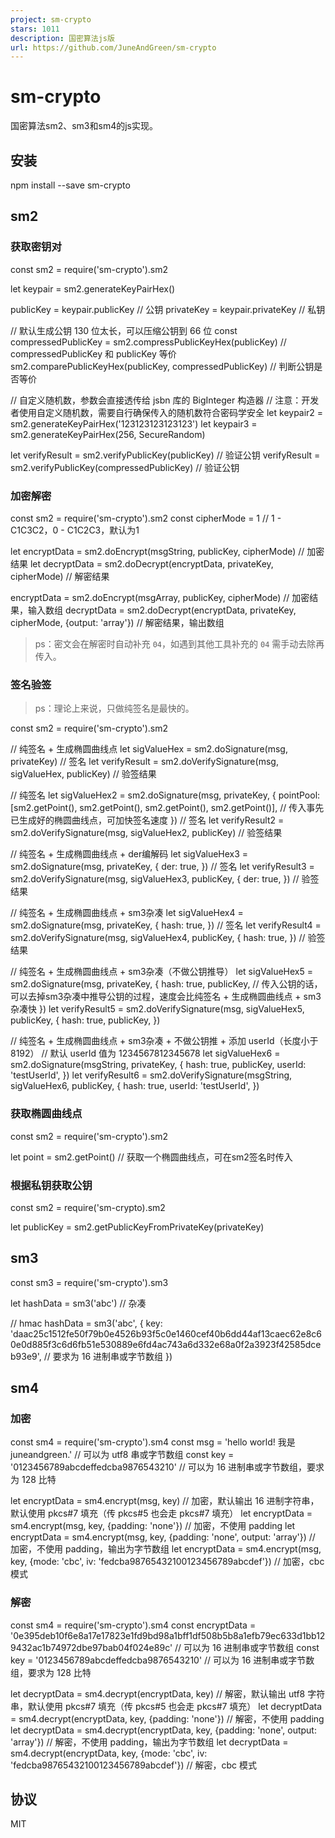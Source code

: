 ```yaml
---
project: sm-crypto
stars: 1011
description: 国密算法js版
url: https://github.com/JuneAndGreen/sm-crypto
---
```


sm-crypto
=========

国密算法sm2、sm3和sm4的js实现。

安装
--

npm install --save sm-crypto

sm2
---

### 获取密钥对

const sm2 \= require('sm-crypto').sm2

let keypair \= sm2.generateKeyPairHex()

publicKey \= keypair.publicKey // 公钥
privateKey \= keypair.privateKey // 私钥

// 默认生成公钥 130 位太长，可以压缩公钥到 66 位
const compressedPublicKey \= sm2.compressPublicKeyHex(publicKey) // compressedPublicKey 和 publicKey 等价
sm2.comparePublicKeyHex(publicKey, compressedPublicKey) // 判断公钥是否等价

// 自定义随机数，参数会直接透传给 jsbn 库的 BigInteger 构造器
// 注意：开发者使用自定义随机数，需要自行确保传入的随机数符合密码学安全
let keypair2 \= sm2.generateKeyPairHex('123123123123123')
let keypair3 \= sm2.generateKeyPairHex(256, SecureRandom)

let verifyResult \= sm2.verifyPublicKey(publicKey) // 验证公钥
verifyResult \= sm2.verifyPublicKey(compressedPublicKey) // 验证公钥

### 加密解密

const sm2 \= require('sm-crypto').sm2
const cipherMode \= 1 // 1 - C1C3C2，0 - C1C2C3，默认为1

let encryptData \= sm2.doEncrypt(msgString, publicKey, cipherMode) // 加密结果
let decryptData \= sm2.doDecrypt(encryptData, privateKey, cipherMode) // 解密结果

encryptData \= sm2.doEncrypt(msgArray, publicKey, cipherMode) // 加密结果，输入数组
decryptData \= sm2.doDecrypt(encryptData, privateKey, cipherMode, {output: 'array'}) // 解密结果，输出数组

> ps：密文会在解密时自动补充 `04`，如遇到其他工具补充的 `04` 需手动去除再传入。

### 签名验签

> ps：理论上来说，只做纯签名是最快的。

const sm2 \= require('sm-crypto').sm2

// 纯签名 + 生成椭圆曲线点
let sigValueHex \= sm2.doSignature(msg, privateKey) // 签名
let verifyResult \= sm2.doVerifySignature(msg, sigValueHex, publicKey) // 验签结果

// 纯签名
let sigValueHex2 \= sm2.doSignature(msg, privateKey, {
    pointPool: \[sm2.getPoint(), sm2.getPoint(), sm2.getPoint(), sm2.getPoint()\], // 传入事先已生成好的椭圆曲线点，可加快签名速度
}) // 签名
let verifyResult2 \= sm2.doVerifySignature(msg, sigValueHex2, publicKey) // 验签结果

// 纯签名 + 生成椭圆曲线点 + der编解码
let sigValueHex3 \= sm2.doSignature(msg, privateKey, {
    der: true,
}) // 签名
let verifyResult3 \= sm2.doVerifySignature(msg, sigValueHex3, publicKey, {
    der: true,
}) // 验签结果

// 纯签名 + 生成椭圆曲线点 + sm3杂凑
let sigValueHex4 \= sm2.doSignature(msg, privateKey, {
    hash: true,
}) // 签名
let verifyResult4 \= sm2.doVerifySignature(msg, sigValueHex4, publicKey, {
    hash: true,
}) // 验签结果

// 纯签名 + 生成椭圆曲线点 + sm3杂凑（不做公钥推导）
let sigValueHex5 \= sm2.doSignature(msg, privateKey, {
    hash: true,
    publicKey, // 传入公钥的话，可以去掉sm3杂凑中推导公钥的过程，速度会比纯签名 + 生成椭圆曲线点 + sm3杂凑快
})
let verifyResult5 \= sm2.doVerifySignature(msg, sigValueHex5, publicKey, {
    hash: true,
    publicKey,
})

// 纯签名 + 生成椭圆曲线点 + sm3杂凑 + 不做公钥推 + 添加 userId（长度小于 8192）
// 默认 userId 值为 1234567812345678
let sigValueHex6 \= sm2.doSignature(msgString, privateKey, {
    hash: true,
    publicKey,
    userId: 'testUserId',
})
let verifyResult6 \= sm2.doVerifySignature(msgString, sigValueHex6, publicKey, {
    hash: true,
    userId: 'testUserId',
})

### 获取椭圆曲线点

const sm2 \= require('sm-crypto').sm2

let point \= sm2.getPoint() // 获取一个椭圆曲线点，可在sm2签名时传入

### 根据私钥获取公钥

const sm2 \= require('sm-crypto).sm2

let publicKey \= sm2.getPublicKeyFromPrivateKey(privateKey)

sm3
---

const sm3 \= require('sm-crypto').sm3

let hashData \= sm3('abc') // 杂凑

// hmac
hashData \= sm3('abc', {
    key: 'daac25c1512fe50f79b0e4526b93f5c0e1460cef40b6dd44af13caec62e8c60e0d885f3c6d6fb51e530889e6fd4ac743a6d332e68a0f2a3923f42585dceb93e9', // 要求为 16 进制串或字节数组
})

sm4
---

### 加密

const sm4 \= require('sm-crypto').sm4
const msg \= 'hello world! 我是 juneandgreen.' // 可以为 utf8 串或字节数组
const key \= '0123456789abcdeffedcba9876543210' // 可以为 16 进制串或字节数组，要求为 128 比特

let encryptData \= sm4.encrypt(msg, key) // 加密，默认输出 16 进制字符串，默认使用 pkcs#7 填充（传 pkcs#5 也会走 pkcs#7 填充）
let encryptData \= sm4.encrypt(msg, key, {padding: 'none'}) // 加密，不使用 padding
let encryptData \= sm4.encrypt(msg, key, {padding: 'none', output: 'array'}) // 加密，不使用 padding，输出为字节数组
let encryptData \= sm4.encrypt(msg, key, {mode: 'cbc', iv: 'fedcba98765432100123456789abcdef'}) // 加密，cbc 模式

### 解密

const sm4 \= require('sm-crypto').sm4
const encryptData \= '0e395deb10f6e8a17e17823e1fd9bd98a1bff1df508b5b8a1efb79ec633d1bb129432ac1b74972dbe97bab04f024e89c' // 可以为 16 进制串或字节数组
const key \= '0123456789abcdeffedcba9876543210' // 可以为 16 进制串或字节数组，要求为 128 比特

let decryptData \= sm4.decrypt(encryptData, key) // 解密，默认输出 utf8 字符串，默认使用 pkcs#7 填充（传 pkcs#5 也会走 pkcs#7 填充）
let decryptData \= sm4.decrypt(encryptData, key, {padding: 'none'}) // 解密，不使用 padding
let decryptData \= sm4.decrypt(encryptData, key, {padding: 'none', output: 'array'}) // 解密，不使用 padding，输出为字节数组
let decryptData \= sm4.decrypt(encryptData, key, {mode: 'cbc', iv: 'fedcba98765432100123456789abcdef'}) // 解密，cbc 模式

协议
--

MIT
